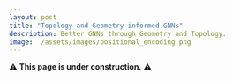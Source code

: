 ```yaml
---
layout: post
title: "Topology and Geometry informed GNNs"
description: Better GNNs through Geometry and Topology.
image:  /assets/images/positional_encoding.png
---
```


⚠️ **This page is under construction.** ⚠️